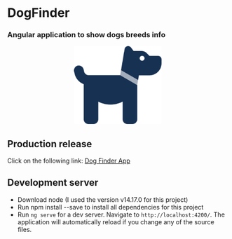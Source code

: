 # DogFinder
### Angular application to show dogs breeds info
<p style="text-align: center;"><img src="./src/assets/img/logo.svg" width="200"></p>

## Production release
Click on the following link: [Dog Finder App](https://dog-finder-lionmane.web.app/)

## Development server
* Download node (I used the version v14.17.0 for this project)
* Run npm install --save to install all dependencies for this project 
* Run `ng serve` for a dev server. Navigate to `http://localhost:4200/`. The application will automatically reload if you change any of the source files.
